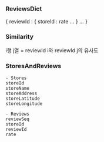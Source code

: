 ### ReviewsDict
{
    reviewId : {
        storeId : rate
        ...
    }
    ...
}


### Similarity
i행 j열 = reviewId i와 reviewId j의 유사도

### StoresAndReviews

    - Stores
    storeId
    storeName
    storeAddress
    storeLatitude
    storeLongitude
    
    - Reviews
    reviewSeq
    storeId
    reviewId
    rate